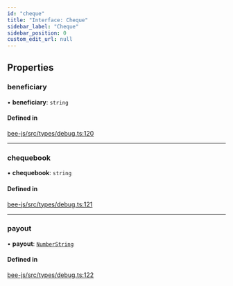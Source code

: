 ```yaml
---
id: "cheque"
title: "Interface: Cheque"
sidebar_label: "Cheque"
sidebar_position: 0
custom_edit_url: null
---
```


## Properties

### beneficiary

• **beneficiary**: `string`

#### Defined in

[bee-js/src/types/debug.ts:120](https://github.com/ethersphere/bee-js/blob/6f227e1/src/types/debug.ts#L120)

___

### chequebook

• **chequebook**: `string`

#### Defined in

[bee-js/src/types/debug.ts:121](https://github.com/ethersphere/bee-js/blob/6f227e1/src/types/debug.ts#L121)

___

### payout

• **payout**: [`NumberString`](../types/numberstring.md)

#### Defined in

[bee-js/src/types/debug.ts:122](https://github.com/ethersphere/bee-js/blob/6f227e1/src/types/debug.ts#L122)
